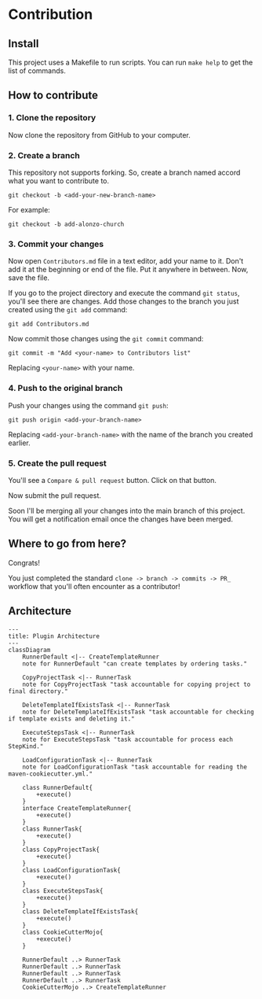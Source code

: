 # Contribution

## Install

This project uses a Makefile to run scripts. You can run `make help` to get the list of commands.

## How to contribute

### 1. Clone the repository

Now clone the repository from GitHub to your computer.

### 2. Create a branch

This repository not supports forking. So, create a branch named accord what you want to contribute to.

```
git checkout -b <add-your-new-branch-name>
```

For example:

```
git checkout -b add-alonzo-church
```

### 3. Commit your changes

Now open `Contributors.md` file in a text editor, add your name to it. Don't add it at the beginning or end of the file. Put it anywhere in between. Now, save the file.


If you go to the project directory and execute the command `git status`, you'll see there are changes. Add those changes to the branch you just created using the `git add` command:

```
git add Contributors.md
```

Now commit those changes using the `git commit` command:

```
git commit -m "Add <your-name> to Contributors list"
```

Replacing `<your-name>` with your name.


### 4. Push to the original branch

Push your changes using the command `git push`:

```
git push origin <add-your-branch-name>
```

Replacing `<add-your-branch-name>` with the name of the branch you created earlier.

### 5. Create the pull request

You'll see a `Compare & pull request` button. Click on that button.

Now submit the pull request.

Soon I'll be merging all your changes into the main branch of this project. You will get a notification email once the changes have been merged.


## Where to go from here?

Congrats!  

You just completed the standard `clone -> branch -> commits -> PR_` workflow that you'll often encounter as a contributor!

## Architecture



```mermaid
---
title: Plugin Architecture
---
classDiagram
    RunnerDefault <|-- CreateTemplateRunner
    note for RunnerDefault "can create templates by ordering tasks."

    CopyProjectTask <|-- RunnerTask
    note for CopyProjectTask "task accountable for copying project to final directory."

    DeleteTemplateIfExistsTask <|-- RunnerTask
    note for DeleteTemplateIfExistsTask "task accountable for checking if template exists and deleting it."

    ExecuteStepsTask <|-- RunnerTask
    note for ExecuteStepsTask "task accountable for process each StepKind."

    LoadConfigurationTask <|-- RunnerTask
    note for LoadConfigurationTask "task accountable for reading the maven-cookiecutter.yml."

    class RunnerDefault{
        +execute()
    }
    interface CreateTemplateRunner{
        +execute()
    }
    class RunnerTask{
        +execute()
    }
    class CopyProjectTask{
        +execute()
    }
    class LoadConfigurationTask{
        +execute()
    }
    class ExecuteStepsTask{
        +execute()
    }
    class DeleteTemplateIfExistsTask{
        +execute()
    }
    class CookieCutterMojo{
        +execute()
    }

    RunnerDefault ..> RunnerTask
    RunnerDefault ..> RunnerTask
    RunnerDefault ..> RunnerTask
    RunnerDefault ..> RunnerTask
    CookieCutterMojo ..> CreateTemplateRunner
```

